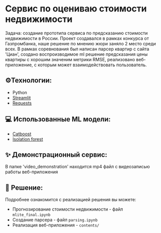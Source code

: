 # Сервис по оцениваю стоимости недвижимости
Задача: создание прототипа сервиса по предсказанию стоимости недвижимости в России. 
Проект создавался в рамках конкурса от Газпромбанка, наше решение по мнению жюри заняло 2 место среди всех.
В рамках соревнования был написан парсер квартир с сайта 'Циан', создано воспроизводимое ml решение предсказания цены квартиры с хорошим значеним метрики RMSE,
реализовано веб-приложение, с которым может взаимодействовать пользователь.

## ⚙️Технологии:
- Python
- [Streamlit](https://streamlit.io/)
- [Requests](https://requests.readthedocs.io/en/latest/index.html)
## 💻 Использованные ML модели:
- [Catboost](https://catboost.ai/)
- [Isolation forest](https://scikit-learn.org/stable/modules/generated/sklearn.ensemble.IsolationForest.html)
## ✨ Демонстрационный сервис:
В папке 'video_demonstration' находится mp4 файл с видеозаписью работы веб-приложения
## 🤲 Решение:
Подробнее ознакомится с реализацией решения вы можете:
- Прогнозирование стоимости недвижимости  - файл `mlite_final.ipynb`
- Создание парсера - файл `parsing.ipynb`
- Реализация веб-приложения - `contents/`

